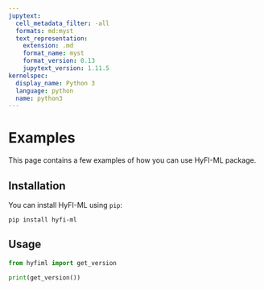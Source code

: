 ```yaml
---
jupytext:
  cell_metadata_filter: -all
  formats: md:myst
  text_representation:
    extension: .md
    format_name: myst
    format_version: 0.13
    jupytext_version: 1.11.5
kernelspec:
  display_name: Python 3
  language: python
  name: python3
---
```


# Examples

This page contains a few examples of how you can use HyFI-ML package.

## Installation

You can install HyFI-ML using `pip`:

```{code-cell}
pip install hyfi-ml
```

## Usage

```python
from hyfiml import get_version

print(get_version())
```

